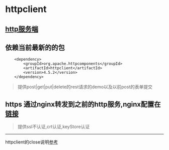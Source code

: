 # httpclient

## [http服务端](https://github.com/caixt/demos/tree/master/Myjersey)
## 依赖当前最新的的包
		<dependency>
			<groupId>org.apache.httpcomponents</groupId>
			<artifactId>httpclient</artifactId>
			<version>4.5.2</version>
		</dependency>
		
> 提供post|get|put|delete的rest请求的demo以及以前post的表单提交

## https 通过nginx转发到之前的http服务,nginx配置在[链接](https://github.com/caixt/demos/tree/master/nginx/httpsdemo)

> 提供ssl不认证,crt认证,keyStore认证

***
httpclient的close说明[参考](http://blog.csdn.net/dadoneo/article/details/6265994)